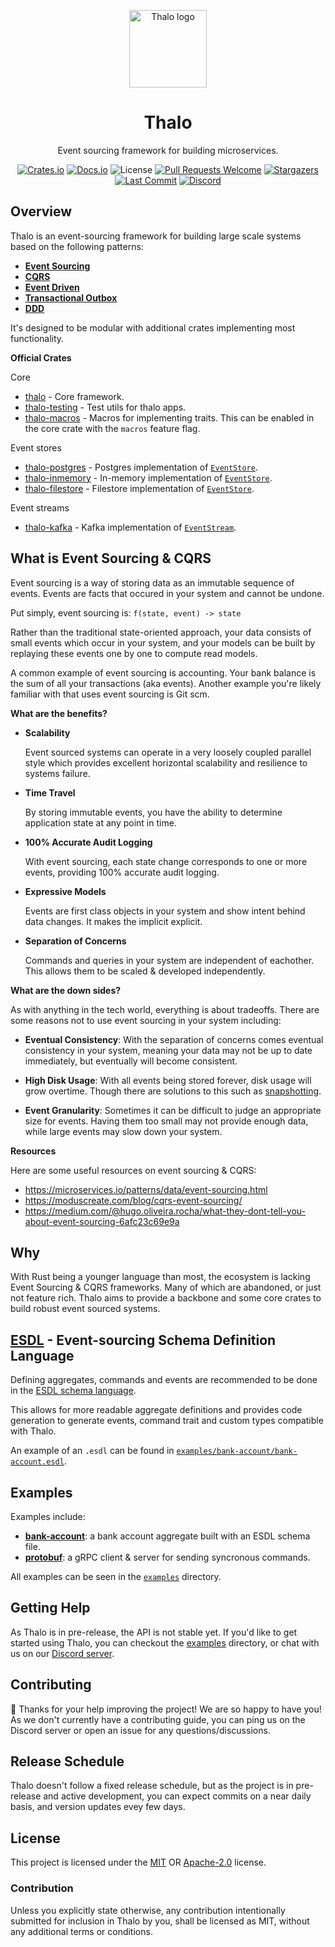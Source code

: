 <p align="center">
  <a href="http://thalo.rs" target="_blank" rel="noopener noreferrer"><img width="124" src="https://raw.githubusercontent.com/thalo-rs/thalo/main/logo.png" alt="Thalo logo"></a>
</p>

<h1 align="center">Thalo</h1>
<p align="center">Event sourcing framework for building microservices.</p>

<p align="center">
  <a href="https://crates.io/crates/thalo"><img src="https://img.shields.io/crates/v/thalo?style=flat-square" alt="Crates.io"></a>
  <a href="https://docs.rs/thalo/latest/thalo/"><img src="https://img.shields.io/docsrs/thalo?style=flat-square" alt="Docs.io"></a>
  <img src="https://img.shields.io/crates/l/thalo?style=flat-square" alt="License">
  <a href="http://makeapullrequest.com"><img src="https://img.shields.io/badge/PRs-welcome-brightgreen.svg?style=flat-square" alt="Pull Requests Welcome"></a>
  <a href="https://github.com/thalo-rs/thalo/stargazers"><img src="https://img.shields.io/github/stars/thalo-rs/thalo?style=flat-square" alt="Stargazers"></a>
  <a href="https://github.com/thalo-rs/thalo/commits"><img src="https://img.shields.io/github/last-commit/thalo-rs/thalo/dev?style=flat-square" alt="Last Commit"></a>
  <a href="https://discord.gg/4Cq8NnPYPA"><img src="https://img.shields.io/discord/913402468895965264?color=%23414EED&label=Discord&logo=Discord&logoColor=%23FFFFFF&style=flat-square" alt="Discord"></a>
</p>

## Overview

Thalo is an event-sourcing framework for building large scale systems based on the following patterns:

- [**Event Sourcing**](https://microservices.io/patterns/data/event-sourcing.html)
- [**CQRS**](https://microservices.io/patterns/data/cqrs.html)
- [**Event Driven**](https://martinfowler.com/articles/201701-event-driven.html)
- [**Transactional Outbox**](https://microservices.io/patterns/data/transactional-outbox.html)
- [**DDD**](https://martinfowler.com/bliki/DomainDrivenDesign.html)

It's designed to be modular with additional crates implementing most functionality.

**Official Crates**

Core

- [thalo](https://docs.rs/thalo) - Core framework.
- [thalo-testing](https://docs.rs/thalo-testing) - Test utils for thalo apps.
- [thalo-macros](https://docs.rs/thalo-macros) - Macros for implementing traits. This can be enabled in the core crate with the `macros` feature flag.

Event stores

- [thalo-postgres](https://docs.rs/thalo-postgres) - Postgres implementation of [`EventStore`](https://docs.rs/thalo/latest/thalo/event_store/trait.EventStore.html).
- [thalo-inmemory](https://docs.rs/thalo-inmemory) - In-memory implementation of [`EventStore`](https://docs.rs/thalo/latest/thalo/event_store/trait.EventStore.html).
- [thalo-filestore](https://docs.rs/thalo-filestore) - Filestore implementation of [`EventStore`](https://docs.rs/thalo/latest/thalo/event_store/trait.EventStore.html).

Event streams

- [thalo-kafka](https://docs.rs/thalo-kafka) - Kafka implementation of [`EventStream`](https://docs.rs/thalo/latest/thalo/event_stream/trait.EventStream.html).

## What is Event Sourcing & CQRS

Event sourcing is a way of storing data as an immutable sequence of events.
Events are facts that occured in your system and cannot be undone.

Put simply, event sourcing is: `f(state, event) -> state`

Rather than the traditional state-oriented approach, your data consists of small events which occur in your system,
and your models can be built by replaying these events one by one to compute read models.

A common example of event sourcing is accounting. Your bank balance is the sum of all your transactions (aka events).
Another example you're likely familiar with that uses event sourcing is Git scm.

**What are the benefits?**

- **Scalability**

  Event sourced systems can operate in a very loosely coupled parallel style which provides excellent horizontal scalability and resilience to systems failure.

- **Time Travel**

  By storing immutable events, you have the ability to determine application state at any point in time.

- **100% Accurate Audit Logging**

  With event sourcing, each state change corresponds to one or more events, providing 100% accurate audit logging.

- **Expressive Models**

  Events are first class objects in your system and show intent behind data changes. It makes the implicit explicit.

- **Separation of Concerns**

  Commands and queries in your system are independent of eachother. This allows them to be scaled & developed independently.

**What are the down sides?**

As with anything in the tech world, everything is about tradeoffs.
There are some reasons not to use event sourcing in your system including:

- **Eventual Consistency**: With the separation of concerns comes eventual consistency in your system, meaning your data may not be up to date immediately, but eventually will become consistent.

- **High Disk Usage**: With all events being stored forever, disk usage will grow overtime. Though there are solutions to this such as [snapshotting](https://domaincentric.net/blog/event-sourcing-snapshotting).

- **Event Granularity**: Sometimes it can be difficult to judge an appropriate size for events. Having them too small may not provide enough data, while large events may slow down your system.

**Resources**

Here are some useful resources on event sourcing & CQRS:

- https://microservices.io/patterns/data/event-sourcing.html
- https://moduscreate.com/blog/cqrs-event-sourcing/
- https://medium.com/@hugo.oliveira.rocha/what-they-dont-tell-you-about-event-sourcing-6afc23c69e9a

## Why

With Rust being a younger language than most, the ecosystem is lacking Event Sourcing & CQRS frameworks. Many of which are abandoned, or just not feature rich. Thalo aims to provide a backbone and some core crates to build robust event sourced systems.

## [ESDL](https://github.com/thalo-rs/esdl) - Event-sourcing Schema Definition Language

Defining aggregates, commands and events are recommended to be done in the [ESDL schema language](https://github.com/thalo-rs/esdl).

This allows for more readable aggregate definitions and provides code generation to generate events,
command trait and custom types compatible with Thalo.

An example of an `.esdl` can be found in [`examples/bank-account/bank-account.esdl`](/examples/bank-account/bank-account.esdl).

## Examples

Examples include:

- [**bank-account**](/examples/bank-account): a bank account aggregate built with an ESDL schema file.
- [**protobuf**](/examples/protobuf): a gRPC client & server for sending syncronous commands.

All examples can be seen in the [`examples`](/examples) directory.

## Getting Help

As Thalo is in pre-release, the API is not stable yet.
If you'd like to get started using Thalo, you can checkout the [examples] directory,
or chat with us on our [Discord server].

[examples]: https://github.com/thalo-rs/thalo/tree/main/examples
[discord server]: https://discord.gg/4Cq8NnPYPA

## Contributing

:balloon: Thanks for your help improving the project! We are so happy to have
you! As we don't currently have a contributing guide, you can ping us on the
Discord server or open an issue for any questions/discussions.

## Release Schedule

Thalo doesn't follow a fixed release schedule, but as the project is in pre-release and active development,
you can expect commits on a near daily basis, and version updates evey few days.

## License

This project is licensed under the [MIT] OR [Apache-2.0] license.

[mit]: /LICENSE-MIT
[apache-2.0]: /LICENSE-APACHE

### Contribution

Unless you explicitly state otherwise, any contribution intentionally submitted
for inclusion in Thalo by you, shall be licensed as MIT, without any additional
terms or conditions.

